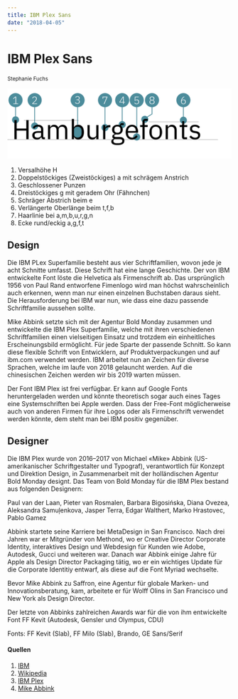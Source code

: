 ```yaml
---
title: IBM Plex Sans
date: "2018-04-05"
---
```


# IBM Plex Sans
<small>Stephanie Fuchs</small>

<div class="col1to12">

![IBM Plex Sans](./IBMPlexSans.svg)

</div>

1. Versalhöhe H
2. Doppelstöckiges (Zweistöckiges) a mit schrägem Anstrich
3. Geschlossener Punzen
4. Dreistöckiges g mit geradem Ohr (Fähnchen)
5. Schräger Abstrich beim e
6. Verlängerte Oberlänge beim t,f,b
7. Haarlinie bei a,m,b,u,r,g,n
8. Ecke rund/eckig a,g,f,t


## Design
Die IBM PLex Superfamilie besteht aus vier Schriftfamilien, wovon jede je acht Schnitte umfasst. Diese Schrift hat eine lange Geschichte. Der von IBM entwickelte Font löste die Helvetica als Firmenschrift ab. Das ursprünglich 1956 von Paul Rand entworfene Fimenlogo wird man höchst wahrscheinlich auch erkennen, wenn man nur einen einzelnen Buchstaben daraus sieht. Die Herausforderung bei IBM war nun, wie dass eine dazu passende Schriftfamilie aussehen sollte.

Mike Abbink setzte sich mit der Agentur Bold Monday zusammen und entwickelte die IBM Plex Superfamilie, welche mit ihren verschiedenen Schriftfamilien einen vielseitigen Einsatz und trotzdem ein einheitliches Erscheinungsbild ermöglicht. Für jede Sparte der passende Schnitt. So kann diese flexible Schrift von Entwicklern, auf Produktverpackungen und auf ibm.com verwendet werden. IBM arbeitet nun an Zeichen für diverse Sprachen, welche im laufe von 2018 gelauncht werden. Auf die chinesischen Zeichen werden wir bis 2019 warten müssen. 

Der Font IBM Plex ist frei verfügbar. Er kann auf Google Fonts heruntergeladen werden und könnte theoretisch sogar auch eines Tages eine Systemschriften bei Apple werden. Dass der Free-Font möglicherweise auch von anderen Firmen für ihre Logos oder als Firmenschrift verwendet werden könnte, dem steht man bei IBM positiv gegenüber.


## Designer
Die IBM Plex wurde von 2016–2017 von Michael «Mike» Abbink (US-amerikanischer Schriftgestalter und Typograf), verantwortlich für Konzept und Direktion Design, in Zusammenarbeit mit der holländischen Agentur Bold Monday designt. Das Team von Bold Monday für die IBM Plex bestand aus folgenden Designern:

Paul van der Laan, Pieter van Rosmalen, Barbara Bigosińska, Diana Ovezea, Aleksandra Samuļenkova, Jasper Terra, Edgar Walthert, Marko Hrastovec, Pablo Gamez

Abbink startete seine Karriere bei MetaDesign in San Francisco. Nach drei Jahren war er Mitgründer von Methond, wo er Creative Director Corporate Identity, interaktives Design und Webdesign für Kunden wie Adobe, Autodesk, Gucci und weiteren war. Danach war Abbink einige Jahre für Apple als Design Director Packaging tätig, wo er ein wichtiges Update für die Corporate Identitiy entwarf, als diese auf die Font Myriad wechselte.

Bevor Mike Abbink zu Saffron, eine Agentur für globale Marken- und Innovationsberatung, kam, arbeitete er für Wolff Olins in San Francisco und New York als Design Director.

Der letzte von Abbinks zahlreichen Awards war für die von ihm entwickelte Font FF Kevit (Autodesk, Gensler und Olympus, CDU)

Fonts: FF Kevit (Slab), FF Milo (Slab), Brando, GE Sans/Serif



#### Quellen
1. [IBM](https://www.ibm.com/thought-leadership/innovation_explanations/article/mike-abbink.html?1=1)
2. [Wikipedia](https://en.wikipedia.org/wiki/IBM_Plex)
3. [IBM Plex](https://www.ibm.com/plex/)
4. [Mike Abbink](https://www.mikeabbink.com/)

